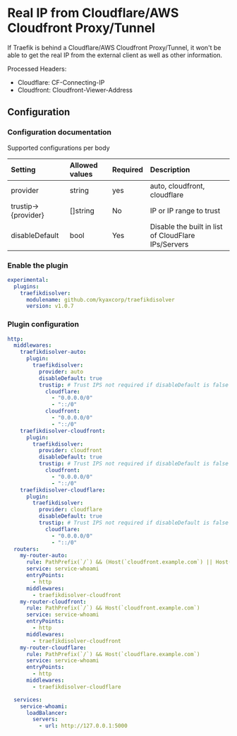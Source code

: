 # Real IP from Cloudflare/AWS Cloudfront Proxy/Tunnel

If Traefik is behind a Cloudflare/AWS Cloudfront Proxy/Tunnel, it won't be able to get the real IP from the external client as well as other information.

Processed Headers:
- Cloudflare: CF-Connecting-IP
- Cloudfront: Cloudfront-Viewer-Address

## Configuration

### Configuration documentation

Supported configurations per body

| Setting             | Allowed values | Required | Description                                         |
| :------------------ | :------------- | :------- | :-------------------------------------------------- |
| provider            | string         | yes      | auto, cloudfront, cloudflare                        |
| trustip->{provider} | []string       | No       | IP or IP range to trust                             |
| disableDefault      | bool           | Yes      | Disable the built in list of CloudFlare IPs/Servers |


### Enable the plugin

```yaml
experimental:
  plugins:
    traefikdisolver:
      modulename: github.com/kyaxcorp/traefikdisolver
      version: v1.0.7
```

### Plugin configuration

```yaml
http:
  middlewares:
    traefikdisolver-auto:
      plugin:
        traefikdisolver:
          provider: auto
          disableDefault: true
          trustip: # Trust IPS not required if disableDefault is false - we will allocate Cloud Flare IPs automatically
            cloudflare:
              - "0.0.0.0/0"
              - "::/0"
            cloudfront:
              - "0.0.0.0/0"
              - "::/0"
    traefikdisolver-cloudfront:
      plugin:
        traefikdisolver:
          provider: cloudfront
          disableDefault: true
          trustip: # Trust IPS not required if disableDefault is false - we will allocate Cloud Flare IPs automatically
            cloudfront:
              - "0.0.0.0/0"
              - "::/0"
    traefikdisolver-cloudflare:
      plugin:
        traefikdisolver:
          provider: cloudflare
          disableDefault: true
          trustip: # Trust IPS not required if disableDefault is false - we will allocate Cloud Flare IPs automatically
            cloudflare:
              - "0.0.0.0/0"
              - "::/0"
  routers:
    my-router-auto:
      rule: PathPrefix(`/`) && (Host(`cloudfront.example.com`) || Host(`cloudflare.example.com`))
      service: service-whoami
      entryPoints:
        - http
      middlewares:
        - traefikdisolver-cloudfront
    my-router-cloudfront:
      rule: PathPrefix(`/`) && Host(`cloudfront.example.com`)
      service: service-whoami
      entryPoints:
        - http
      middlewares:
        - traefikdisolver-cloudfront
    my-router-cloudflare:
      rule: PathPrefix(`/`) && Host(`cloudflare.example.com`)
      service: service-whoami
      entryPoints:
        - http
      middlewares:
        - traefikdisolver-cloudflare

  services:
    service-whoami:
      loadBalancer:
        servers:
          - url: http://127.0.0.1:5000
```